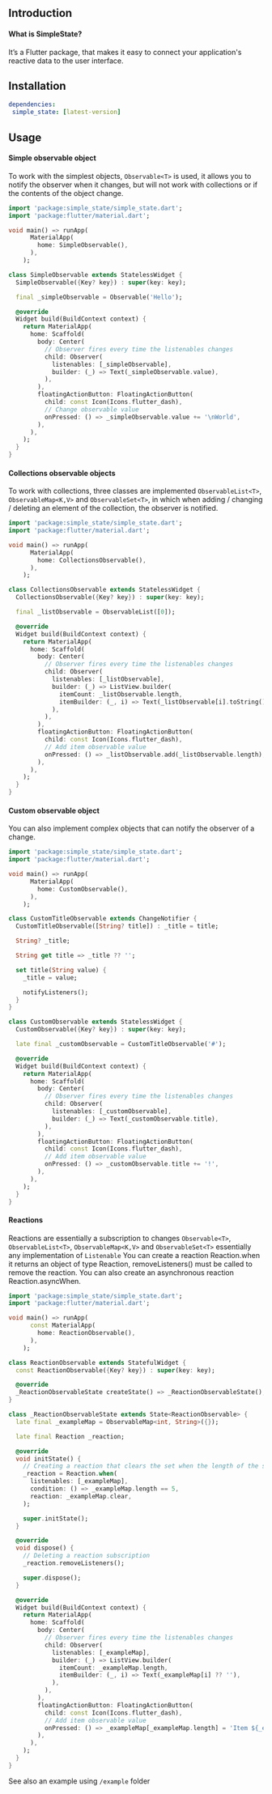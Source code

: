 ## Introduction
#### What is SimpleState?
It’s a Flutter package, that makes it easy to connect your application's reactive data to the user interface.

## Installation
 ```yaml
dependencies:
  simple_state: [latest-version]
``` 
## Usage
#### Simple observable object
To work with the simplest objects, `Observable<T>` is used, it allows you to notify the observer when it changes, but will not work with collections or if the contents of the object change.

```dart
import 'package:simple_state/simple_state.dart';
import 'package:flutter/material.dart';

void main() => runApp(
      MaterialApp(
        home: SimpleObservable(),
      ),
    );

class SimpleObservable extends StatelessWidget {
  SimpleObservable({Key? key}) : super(key: key);

  final _simpleObservable = Observable('Hello');

  @override
  Widget build(BuildContext context) {
    return MaterialApp(
      home: Scaffold(
        body: Center(
          // Observer fires every time the listenables changes
          child: Observer(
            listenables: [_simpleObservable],
            builder: (_) => Text(_simpleObservable.value),
          ),
        ),
        floatingActionButton: FloatingActionButton(
          child: const Icon(Icons.flutter_dash),
          // Change observable value
          onPressed: () => _simpleObservable.value += '\nWorld',
        ),
      ),
    );
  }
}
```
#### Collections observable objects
To work with collections, three classes are implemented `ObservableList<T>`, `ObservableMap<K,V>` and `ObservableSet<T>`, in which when adding / changing / deleting an element of the collection, the observer is notified.

```dart
import 'package:simple_state/simple_state.dart';
import 'package:flutter/material.dart';

void main() => runApp(
      MaterialApp(
        home: CollectionsObservable(),
      ),
    );

class CollectionsObservable extends StatelessWidget {
  CollectionsObservable({Key? key}) : super(key: key);

  final _listObservable = ObservableList([0]);

  @override
  Widget build(BuildContext context) {
    return MaterialApp(
      home: Scaffold(
        body: Center(
          // Observer fires every time the listenables changes
          child: Observer(
            listenables: [_listObservable],
            builder: (_) => ListView.builder(
              itemCount: _listObservable.length,
              itemBuilder: (_, i) => Text(_listObservable[i].toString()),
            ),
          ),
        ),
        floatingActionButton: FloatingActionButton(
          child: const Icon(Icons.flutter_dash),
          // Add item observable value
          onPressed: () => _listObservable.add(_listObservable.length),
        ),
      ),
    );
  }
}
```

#### Custom observable object
You can also implement complex objects that can notify the observer of a change.

```dart
import 'package:simple_state/simple_state.dart';
import 'package:flutter/material.dart';

void main() => runApp(
      MaterialApp(
        home: CustomObservable(),
      ),
    );

class CustomTitleObservable extends ChangeNotifier {
  CustomTitleObservable([String? title]) : _title = title;

  String? _title;

  String get title => _title ?? '';

  set title(String value) {
    _title = value;

    notifyListeners();
  }
}

class CustomObservable extends StatelessWidget {
  CustomObservable({Key? key}) : super(key: key);

  late final _customObservable = CustomTitleObservable('#');

  @override
  Widget build(BuildContext context) {
    return MaterialApp(
      home: Scaffold(
        body: Center(
          // Observer fires every time the listenables changes
          child: Observer(
            listenables: [_customObservable],
            builder: (_) => Text(_customObservable.title),
          ),
        ),
        floatingActionButton: FloatingActionButton(
          child: const Icon(Icons.flutter_dash),
          // Add item observable value
          onPressed: () => _customObservable.title += '!',
        ),
      ),
    );
  }
}
```
#### Reactions
Reactions are essentially a subscription to changes `Observable<T>`, `ObservableList<T>`, `ObservableMap<K,V>` and `ObservableSet<T>` essentially any implementation of `Listenable` You can create a reaction Reaction.when it returns an object of type Reaction, removeListeners() must be called to remove the reaction. You can also create an asynchronous reaction Reaction.asyncWhen.

```dart
import 'package:simple_state/simple_state.dart';
import 'package:flutter/material.dart';

void main() => runApp(
      const MaterialApp(
        home: ReactionObservable(),
      ),
    );

class ReactionObservable extends StatefulWidget {
  const ReactionObservable({Key? key}) : super(key: key);

  @override
  _ReactionObservableState createState() => _ReactionObservableState();
}

class _ReactionObservableState extends State<ReactionObservable> {
  late final _exampleMap = ObservableMap<int, String>({});

  late final Reaction _reaction;

  @override
  void initState() {
    // Creating a reaction that clears the set when the length of the set is five elements
    _reaction = Reaction.when(
      listenables: [_exampleMap],
      condition: () => _exampleMap.length == 5,
      reaction: _exampleMap.clear,
    );

    super.initState();
  }

  @override
  void dispose() {
    // Deleting a reaction subscription
    _reaction.removeListeners();

    super.dispose();
  }

  @override
  Widget build(BuildContext context) {
    return MaterialApp(
      home: Scaffold(
        body: Center(
          // Observer fires every time the listenables changes
          child: Observer(
            listenables: [_exampleMap],
            builder: (_) => ListView.builder(
              itemCount: _exampleMap.length,
              itemBuilder: (_, i) => Text(_exampleMap[i] ?? ''),
            ),
          ),
        ),
        floatingActionButton: FloatingActionButton(
          child: const Icon(Icons.flutter_dash),
          // Add item observable value
          onPressed: () => _exampleMap[_exampleMap.length] = 'Item ${_exampleMap.length}',
        ),
      ),
    );
  }
}

```

See also an example using `/example` folder
